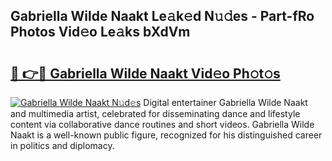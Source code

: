 ## Gabriella Wilde Naakt Le𝚊k𝚎d N𝚞𝚍es - Part-fRo Photos Vid𝚎o Le𝚊ks bXdVm

# <h2><a href="http://fb3eul.evod.top/?m=Gabriella+Wilde+Naakt">🔗 👉🔴 Gabriella Wilde Naakt Vid𝚎o Ph𝚘t𝚘s</a></h2>

[![Gabriella Wilde Naakt N𝚞d𝚎s](https://i.imgur.com/8V9OHl7.gif)](http://fb3eul.evod.top/?m=Gabriella+Wilde+Naakt)
Digital entertainer Gabriella Wilde Naakt and multimedia artist, celebrated for disseminating dance and lifestyle content via collaborative dance routines and short videos. Gabriella Wilde Naakt is a well-known public figure, recognized for his distinguished career in politics and diplomacy. 
